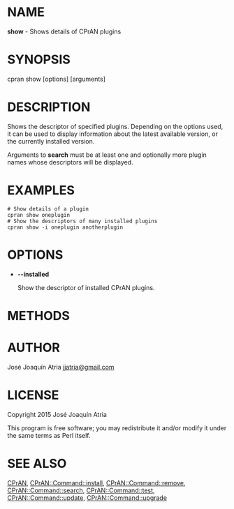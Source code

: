 # NAME

**show** - Shows details of CPrAN plugins

# SYNOPSIS

cpran show \[options\] \[arguments\]

# DESCRIPTION

Shows the descriptor of specified plugins. Depending on the options used, it can
be used to display information about the latest available version, or the
currently installed version.

Arguments to **search** must be at least one and optionally more plugin names
whose descriptors will be displayed.

# EXAMPLES

    # Show details of a plugin
    cpran show oneplugin
    # Show the descriptors of many installed plugins
    cpran show -i oneplugin anotherplugin

# OPTIONS

- **--installed**

    Show the descriptor of installed CPrAN plugins.

# METHODS

# AUTHOR

José Joaquín Atria <jjatria@gmail.com>

# LICENSE

Copyright 2015 José Joaquín Atria

This program is free software; you may redistribute it and/or modify it under
the same terms as Perl itself.

# SEE ALSO

[CPrAN](cpran),
[CPrAN::Command::install](install),
[CPrAN::Command::remove](remove),
[CPrAN::Command::search](search),
[CPrAN::Command::test](test),
[CPrAN::Command::update](update),
[CPrAN::Command::upgrade](upgrade)
